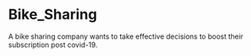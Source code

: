 # Bike_Sharing
A bike sharing company wants to take effective decisions to boost their subscription post covid-19.
